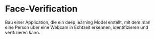 # Face-Verification
Bau einer Application, die ein deep learning Model erstellt, mit dem man eine
Person über eine Webcam in Echtzeit erkennen, identifizieren und verifizieren kann.
